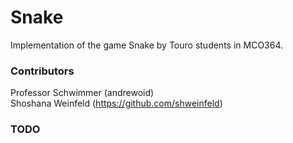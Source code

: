 # Snake
Implementation of the game Snake by Touro students in MCO364.

### Contributors
Professor Schwimmer (andrewoid)  
Shoshana Weinfeld (https://github.com/shweinfeld)

### TODO
